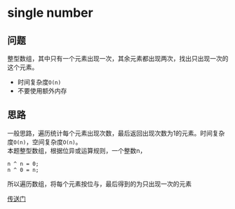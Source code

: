 # single number
## 问题
整型数组，其中只有一个元素出现一次，其余元素都出现两次，找出只出现一次的这个元素。
* 时间复杂度`O(n)`
* 不要使用额外内存

## 思路
一般思路，遍历统计每个元素出现次数，最后返回出现次数为1的元素。时间复杂度`O(n)`，空间复杂度`O(n)`。  
本题整型数组，根据位异或运算规则，一个整数n，
```
n ^ n = 0;
n ^ 0 = n;
```
所以遍历数组，将每个元素按位与，最后得到的为只出现一次的元素

[传送门](https://leetcode.com/problems/single-number/description/)